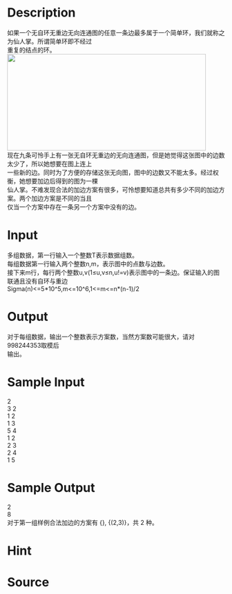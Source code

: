 
# Description

<div class="content"><div>如果一个无自环无重边无向连通图的任意一条边最多属于一个简单环，我们就称之为仙人掌。所谓简单环即不经过</div>
<div>重复的结点的环。</div>
<div><img src="source/bzoj/4784/img/aHR0cHM6Ly9seWRzeS5jb20vSnVkZ2VPbmxpbmUvdXBsb2FkLzIwMTcwMy8xMS5qcGc=.jpg" width="460" height="224" alt=""/></div>
<div>现在九条可怜手上有一张无自环无重边的无向连通图，但是她觉得这张图中的边数太少了，所以她想要在图上连上</div>
<div>一些新的边。同时为了方便的存储这张无向图，图中的边数又不能太多。经过权衡，她想要加边后得到的图为一棵</div>
<div>仙人掌。不难发现合法的加边方案有很多，可怜想要知道总共有多少不同的加边方案。两个加边方案是不同的当且</div>
<div>仅当一个方案中存在一条另一个方案中没有的边。</div>
<div></div></div>

# Input

<div class="content"><div>多组数据，第一行输入一个整数T表示数据组数。</div>
<div>每组数据第一行输入两个整数n,m，表示图中的点数与边数。</div>
<div>接下来m行，每行两个整数u,v(1≤u,v≤n,u!=v)表示图中的一条边。保证输入的图</div>
<div>联通且没有自环与重边</div>
<div>Sigma(n)&lt;=5*10^5,m&lt;=10^6,1&lt;=m&lt;=n*(n-1)/2</div></div>

# Output

<div class="content"><div>对于每组数据，输出一个整数表示方案数，当然方案数可能很大，请对998244353取模后</div>
<div>输出。</div></div>

# Sample Input

<div class="content"><span class="sampledata">2<br/>
3 2<br/>
1 2<br/>
1 3<br/>
5 4<br/>
1 2<br/>
2 3<br/>
2 4<br/>
1 5</span></div>

# Sample Output

<div class="content"><span class="sampledata">2<br/>
8<br/>
对于第一组样例合法加边的方案有 {}, {(2,3)}，共 2 种。<br/>
</span></div>

# Hint

<div class="content"><p></p></div>

# Source

<div class="content"><p><a href="problemset.php?search="></a></p></div>

